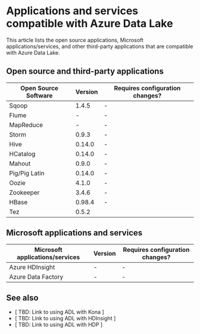 <properties 
   pageTitle="Applications and services compatible with Data Lake | Azure" 
   description="List of open source and other third party applications that work with Azure Data Lake" 
   services="data-lake" 
   documentationCenter="" 
   authors="nitinme" 
   manager="paulettm" 
   editor="cgronlun"/>
 
<tags
   ms.service="data-lake"
   ms.devlang="na"
   ms.topic="article"
   ms.tgt_pltfrm="na"
   ms.workload="big-data" 
   ms.date="09/29/2015"
   ms.author="nitinme"/>

# Applications and services compatible with Azure Data Lake

This article lists the open source applications, Microsoft applications/services, and other third-party applications that are compatible with Azure Data Lake.

## Open source and third-party applications


| Open Source Software | Version | Requires configuration changes? |
|----------------------|---------|---------------------------------|
| Sqoop                | 1.4.5   | -                               |
| Flume                | -       | -                               |
| MapReduce            | -       | -                               |
| Storm                | 0.9.3   | -                               |
| Hive                 | 0.14.0  | -                               |
| HCatalog             | 0.14.0  | -                               |
| Mahout               | 0.9.0   | -                               |
| Pig/Pig Latin        | 0.14.0  | -                               |
| Oozie                | 4.1.0   | -                               |
| Zookeeper            | 3.4.6   | -                               |
| HBase                | 0.98.4  | -                               |
| Tez                  | 0.5.2   |                                 |


## Microsoft applications and services

| Microsoft applications/services | Version | Requires configuration changes? |
|---------------------------------|---------|---------------------------------|
| Azure HDInsight                 | -       | -                               |
| Azure Data Factory              | -       | -                               |

## See also

- [ TBD: Link to using ADL with Kona ]
- [ TBD: Link to using ADL with HDInsight ]
- [ TBD: Link to using ADL with HDP ]  
